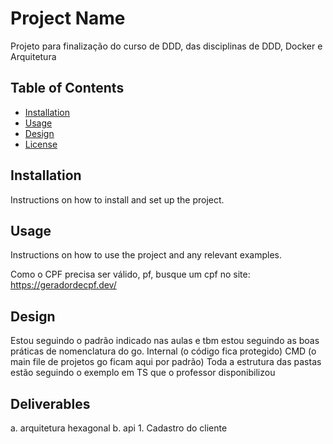 # Project Name

Projeto para finalização do curso de DDD, das disciplinas de DDD, Docker e Arquitetura 

## Table of Contents

- [Installation](#installation)
- [Usage](#usage)
- [Design](#contributing)
- [License](#license)

## Installation

Instructions on how to install and set up the project.

## Usage

Instructions on how to use the project and any relevant examples.

Como o CPF precisa ser válido, pf, busque um cpf no site: https://geradordecpf.dev/

## Design

Estou seguindo o padrão indicado nas aulas e tbm estou seguindo as boas práticas de nomenclatura do go.
Internal (o código fica protegido)
CMD (o main file de projetos go ficam aqui por padrão)
Toda a estrutura das pastas estão seguindo o exemplo em TS que o professor disponibilizou

## Deliverables

a. arquitetura hexagonal
b. api 
    1. Cadastro do cliente